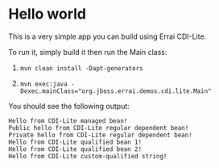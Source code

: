 Hello world
==

This is a very simple app you can build using Errai CDI-Lite.

To run it, simply build it then run the Main class:

1. `mvn clean install -Dapt-generators`

2. `mvn exec:java -Dexec.mainClass="org.jboss.errai.demos.cdi.lite.Main"`

You should see the following output:
```text
Hello from CDI-Lite managed bean!
Public hello from CDI-Lite regular dependent bean!
Private hello from CDI-Lite regular dependent bean!
Hello from CDI-Lite qualified bean 1!
Hello from CDI-Lite qualified bean 2!
Hello from CDI-Lite custom-qualified string!
```
